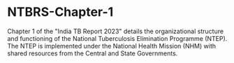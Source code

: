 # NTBRS-Chapter-1
Chapter 1 of the "India TB Report 2023" details the organizational structure and functioning of the National Tuberculosis Elimination Programme (NTEP). The NTEP is implemented under the National Health Mission (NHM) with shared resources from the Central and State Governments.
